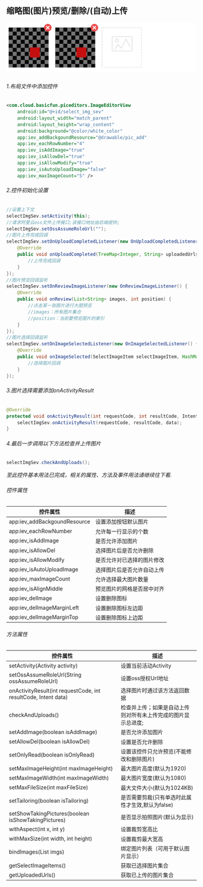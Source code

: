 缩略图(图片)预览/删除/(自动)上传
----
![images](/images/image_del_upload.png)

###### 1.布局文件中添加控件
```xml
<com.cloud.basicfun.piceditors.ImageEditorView
    android:id="@+id/select_img_sev"
    android:layout_width="match_parent"
    android:layout_height="wrap_content"
    android:background="@color/white_color"
    app:iev_addBackgoundResource="@drawable/pic_add"
    app:iev_eachRowNumber="4"
    app:iev_isAddImage="true"
    app:iev_isAllowDel="true"
    app:iev_isAllowModify="true"
    app:iev_isAutoUploadImage="false"
    app:iev_maxImageCount="5" />
```
###### 2.控件初始化设置
```java
//设置上下文
selectImgSev.setActivity(this);
//请求阿里云oss文件上传接口;该接口地址由后端提供;
selectImgSev.setOssAssumeRoleUrl("");
//图片上传完成回调
selectImgSev.setOnUploadCompletedListener(new OnUploadCompletedListener() {
    @Override
    public void onUploadCompleted(TreeMap<Integer, String> uploadedUrls) {
        //上传完成回调
    }
});
//图片预览回调监听
selectImgSev.setOnReviewImageListener(new OnReviewImageListener() {
    @Override
    public void onReview(List<String> images, int position) {
        //点击某一张图片进行大图预览
        //images：所有图片集合
        //position：当前要预览图片的索引
    }
});
//图片选择回调监听
selectImgSev.setOnImageSelectedListener(new OnImageSelectedListener() {
    @Override
    public void onImageSelected(SelectImageItem selectImageItem, HashMap<Integer, SelectImageItem> selectImageItems) {
        //选择图片回调
    }
});
```
###### 3.图片选择需要添加onActivityResult
```java
@Override
protected void onActivityResult(int requestCode, int resultCode, Intent data) {
    selectImgSev.onActivityResult(requestCode, resultCode, data);
}
```
###### 4.最后一步调用以下方法检查并上传图片
```java
selectImgSev.checkAndUploads();
```
*至此控件基本用法已完成，相关的属性、方法及事件用法请继续往下看.*
###### 控件属性
| 控件属性                     | 描述                       |
|------------------------------|----------------------------|
| app:iev_addBackgoundResource | 设置添加按钮默认图片       |
| app:iev_eachRowNumber        | 允许每一行显示的个数       |
| app:iev_isAddImage           | 是否允许添加图片           |
| app:iev_isAllowDel           | 选择图片后是否允许删除     |
| app:iev_isAllowModify        | 是否允许对已选择的图片修改 |
| app:iev_isAutoUploadImage    | 选择图片后是否允许自动上传 |
| app:iev_maxImageCount        | 允许选择最大图片数量       |
| app:iev_isAlignMiddle        | 预览图片的网格是否居中对齐 |
| app:iev_delImage             | 设置删除图标               |
| app:iev_delImageMarginLeft   | 设置删除图标左边距         |
| app:iev_delImageMarginTop    | 设置删除图标上边距         |
###### 方法属性
| 控件属性                                                       | 描述                                                          |
|----------------------------------------------------------------|---------------------------------------------------------------|
| setActivity(Activity activity)                                 | 设置当前活动Activity                                          |
| setOssAssumeRoleUrl(String ossAssumeRoleUrl)                   | 设置oss授权Url地址                                            |
| onActivityResult(int requestCode, int resultCode, Intent data) | 选择图片时通过该方法返回数据                                  |
| checkAndUploads()                                              | 检查并上传；如果是自动上传则对所有未上传完成的图片显示总进度; |
| setAddImage(boolean isAddImage)                                | 是否允许添加图片                                              |
| setAllowDel(boolean isAllowDel)                                | 设置是否允许删除                                              |
| setOnlyRead(boolean isOnlyRead)                                | 设置该控件只允许预览(不能修改和删除图片)                      |
| setMaxImageHeight(int maxImageHeight)                          | 最大图片高度(默认为1920)                                      |
| setMaxImageWidth(int maxImageWidth)                            | 最大图片宽度(默认为1080)                                      |
| setMaxFileSize(int maxFileSize)                                | 最大文件大小(默认为1024KB)                                    |
| setTailoring(boolean isTailoring)                              | 是否需要剪裁(只有单选时此属性才生效,默认为false)              |
| setShowTakingPictures(boolean isShowTakingPictures)            | 是否显示拍照图片(默认为显示)                                  |
| withAspect(int x, int y)                                       | 设置裁剪宽高比                                                |
| withMaxSize(int width, int height)                             | 设置裁剪最大宽高                                              |
| bindImages(List imgs)                                          | 绑定图片列表（可用于默认图片显示）                            |
| getSelectImageItems()                                          | 获取已选择图片集合                                            |
| getUploadedUrls()                                              | 获取已上传的图片集合                                          |


